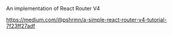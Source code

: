An implementation of React Router V4

https://medium.com/@pshrmn/a-simple-react-router-v4-tutorial-7f23ff27adf
